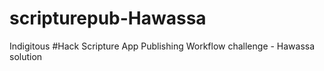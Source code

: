 # scripturepub-Hawassa
Indigitous #Hack Scripture App Publishing Workflow challenge - Hawassa solution
